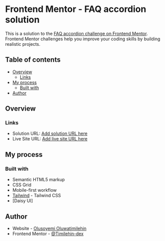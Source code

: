 # Frontend Mentor - FAQ accordion solution

This is a solution to the [FAQ accordion challenge on Frontend Mentor](https://www.frontendmentor.io/challenges/faq-accordion-wyfFdeBwBz). Frontend Mentor challenges help you improve your coding skills by building realistic projects.

## Table of contents

- [Overview](#overview)
  - [Links](#links)
- [My process](#my-process)
  - [Built with](#built-with)
- [Author](#author)

## Overview

### Links

- Solution URL: [Add solution URL here](https://github.com/Timilehin-dex/huddle-landing-page-with-single-introductory-section-master)
- Live Site URL: [Add live site URL here](https://timilehin-dex.github.io/huddle-landing-page-with-single-introductory-section-master/)

## My process

### Built with

- Semantic HTML5 markup
- CSS Grid
- Mobile-first workflow
- [Tailwind](https://tailwindcss.com/) - Tailwind CSS
- [Daisy UI]

## Author

- Website - [Olusoyemi Oluwatimilehin](https://timilehin-dex.github.io/Portfolio/)
- Frontend Mentor - [@Timilehin-dex](https://www.frontendmentor.io/profile/Timilehin-dex)
